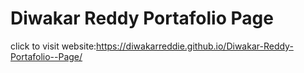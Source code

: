 # Diwakar Reddy Portafolio  Page

click to visit website:https://diwakarreddie.github.io/Diwakar-Reddy-Portafolio--Page/
 
